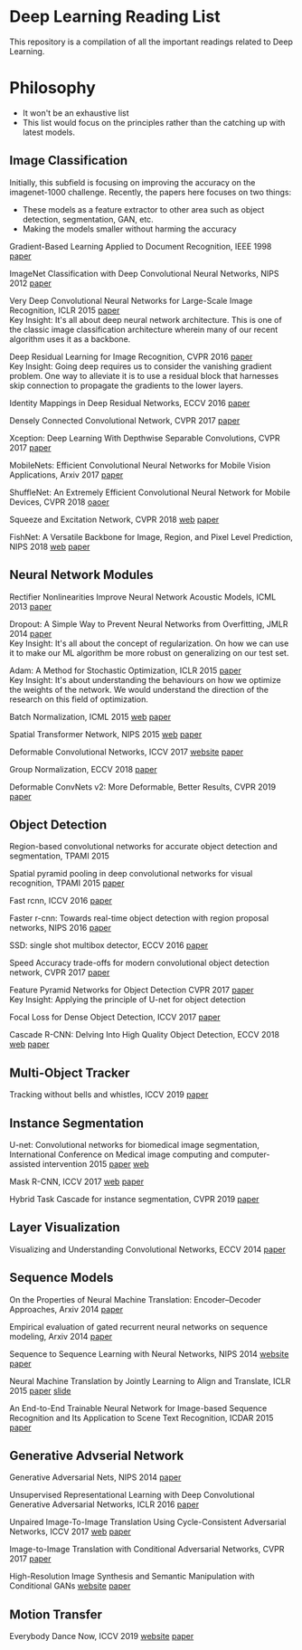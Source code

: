 # Deep Learning Reading List

This repository is a compilation of all the important readings related to Deep Learning.

# Philosophy
- It won't be an exhaustive list
- This list would focus on the principles rather than the catching up with latest models. 


## Image Classification

Initially, this subfield is focusing on improving the accuracy on the imagenet-1000 challenge. 
Recently, the papers here focuses on two things:
- These models as a feature extractor to other area such as object detection, segmentation, GAN, etc.
- Making the models smaller without harming the accuracy

Gradient-Based Learning Applied to Document Recognition, IEEE 1998 [paper](http://yann.lecun.com/exdb/publis/pdf/lecun-01a.pdf)

ImageNet Classification with Deep Convolutional Neural Networks, NIPS 2012 [paper](https://papers.nips.cc/paper/4824-imagenet-classification-with-deep-convolutional-neural-networks.pdf)

Very Deep Convolutional Neural Networks for Large-Scale Image Recognition, ICLR 2015 [paper](https://arxiv.org/pdf/1409.1556.pdf)   
Key Insight:  It's all about deep neural network architecture. This is one of the classic image classification architecture wherein many of our recent algorithm uses it as a backbone.

Deep Residual Learning for Image Recognition, CVPR 2016 [paper](https://www.cv-foundation.org/openaccess/content_cvpr_2016/papers/He_Deep_Residual_Learning_CVPR_2016_paper.pdf)   
Key Insight: Going deep requires us to consider the vanishing gradient problem. One way to alleviate it is to use a residual block that harnesses skip connection to propagate the gradients to the lower layers.

Identity Mappings in Deep Residual Networks, ECCV 2016 [paper](https://arxiv.org/pdf/1603.05027.pdf)

Densely Connected Convolutional Network, CVPR 2017 [paper](http://openaccess.thecvf.com/content_cvpr_2017/papers/Huang_Densely_Connected_Convolutional_CVPR_2017_paper.pdf)

Xception: Deep Learning With Depthwise Separable Convolutions, CVPR 2017 [paper](http://openaccess.thecvf.com/content_cvpr_2017/html/Chollet_Xception_Deep_Learning_CVPR_2017_paper.html)

MobileNets: Efficient Convolutional Neural Networks for Mobile Vision Applications, Arxiv 2017 [paper](https://arxiv.org/pdf/1704.04861.pdf)

ShuffleNet: An Extremely Efficient Convolutional Neural Network for Mobile Devices, CVPR 2018 [oaoer](http://openaccess.thecvf.com/content_cvpr_2018/html/Zhang_ShuffleNet_An_Extremely_CVPR_2018_paper.html)

Squeeze and Excitation Network, CVPR 2018 [web](http://openaccess.thecvf.com/content_cvpr_2018/html/Hu_Squeeze-and-Excitation_Networks_CVPR_2018_paper.html) [paper](http://openaccess.thecvf.com/content_cvpr_2018/papers/Hu_Squeeze-and-Excitation_Networks_CVPR_2018_paper.pdf)

FishNet: A Versatile Backbone for Image, Region, and Pixel Level Prediction, NIPS 2018 [web](http://papers.nips.cc/paper/7356-fishnet-a-versatile-backbone-for-image-region-and-pixel-level-prediction) [paper](http://papers.nips.cc/paper/7356-fishnet-a-versatile-backbone-for-image-region-and-pixel-level-prediction.pdf)

## Neural Network Modules

Rectifier Nonlinearities Improve Neural Network Acoustic Models, ICML 2013 [paper](https://ai.stanford.edu/~amaas/papers/relu_hybrid_icml2013_final.pdf)

Dropout: A Simple Way to Prevent Neural Networks from Overfitting, JMLR 2014 [paper](http://jmlr.org/papers/volume15/srivastava14a.old/srivastava14a.pdf)   
Key Insight:  It's all about the concept of regularization. On how we can use it to make our ML algorithm be more robust on generalizing on our test set.

Adam: A Method for Stochastic Optimization, ICLR 2015 [paper](https://arxiv.org/pdf/1412.6980.pdf)   
Key Insight:  It's about understanding the behaviours on how we optimize the weights of the network. We would understand the direction of the research on this field of optimization.

Batch Normalization, ICML 2015 [web](http://proceedings.mlr.press/v37/ioffe15.html) [paper](http://proceedings.mlr.press/v37/ioffe15.pdf)

Spatial Transformer Network, NIPS 2015 [web](https://papers.nips.cc/paper/5854-spatial-transformer-networks) [paper](https://papers.nips.cc/paper/5854-spatial-transformer-networks.pdf)

Deformable Convolutional Networks, ICCV 2017 [website](http://openaccess.thecvf.com/content_iccv_2017/html/Dai_Deformable_Convolutional_Networks_ICCV_2017_paper.html) [paper](http://openaccess.thecvf.com/content_ICCV_2017/papers/Dai_Deformable_Convolutional_Networks_ICCV_2017_paper.pdf)

Group Normalization, ECCV 2018 [paper](https://eccv2018.org/openaccess/content_ECCV_2018/papers/Yuxin_Wu_Group_Normalization_ECCV_2018_paper.pdf)

Deformable ConvNets v2: More Deformable, Better Results, CVPR 2019 [paper](http://openaccess.thecvf.com/content_CVPR_2019/papers/Zhu_Deformable_ConvNets_V2_More_Deformable_Better_Results_CVPR_2019_paper.pdf)

## Object Detection

Region-based convolutional networks for accurate object detection and segmentation, TPAMI 2015

Spatial pyramid pooling in deep convolutional networks for visual recognition, TPAMI 2015 [paper](https://arxiv.org/pdf/1406.4729.pdf)

Fast rcnn, ICCV 2016 [paper](http://openaccess.thecvf.com/content_iccv_2015/papers/Girshick_Fast_R-CNN_ICCV_2015_paper.pdf)

Faster r-cnn: Towards real-time object detection with region proposal networks, NIPS 2016 [paper](http://papers.nips.cc/paper/5638-faster-r-cnn-towards-real-time-object-detection-with-region-proposal-networks.pdf)

SSD: single shot multibox detector, ECCV 2016 [paper](https://arxiv.org/pdf/1512.02325.pdf)

Speed Accuracy trade-offs for modern convolutional object detection network, CVPR 2017 [paper](http://openaccess.thecvf.com/content_cvpr_2017/papers/Huang_SpeedAccuracy_Trade-Offs_for_CVPR_2017_paper.pdf) 

Feature Pyramid Networks for Object Detection CVPR 2017 [paper](http://openaccess.thecvf.com/content_cvpr_2017/papers/Lin_Feature_Pyramid_Networks_CVPR_2017_paper.pdf)   
Key Insight: Applying the principle of U-net for object detection

Focal Loss for Dense Object Detection, ICCV 2017 [paper](http://openaccess.thecvf.com/content_ICCV_2017/papers/Lin_Focal_Loss_for_ICCV_2017_paper.pdf)

Cascade R-CNN: Delving Into High Quality Object Detection, ECCV 2018 [web](http://openaccess.thecvf.com/content_cvpr_2018/html/Cai_Cascade_R-CNN_Delving_CVPR_2018_paper.html) [paper](http://openaccess.thecvf.com/content_cvpr_2018/papers/Cai_Cascade_R-CNN_Delving_CVPR_2018_paper.pdf)

## Multi-Object Tracker

Tracking without bells and whistles, ICCV 2019 [paper](https://arxiv.org/pdf/1903.05625.pdf)

## Instance Segmentation

U-net: Convolutional networks for biomedical image segmentation,  International Conference on Medical image computing and computer-assisted intervention 2015 [paper](https://arxiv.org/pdf/1505.04597.pdf) [web](https://arxiv.org/abs/1611.09326)

Mask R-CNN, ICCV 2017 [web](http://openaccess.thecvf.com/content_iccv_2017/html/He_Mask_R-CNN_ICCV_2017_paper.html) [paper](http://openaccess.thecvf.com/content_ICCV_2017/papers/He_Mask_R-CNN_ICCV_2017_paper.pdf)

Hybrid Task Cascade for instance segmentation, CVPR 2019 [paper](http://openaccess.thecvf.com/content_CVPR_2019/papers/Chen_Hybrid_Task_Cascade_for_Instance_Segmentation_CVPR_2019_paper.pdf)

## Layer Visualization
Visualizing and Understanding Convolutional Networks, ECCV 2014 [paper](https://cs.nyu.edu/~fergus/papers/zeilerECCV2014.pdf)


## Sequence Models

On the Properties of Neural Machine Translation: Encoder–Decoder Approaches, Arxiv 2014 [paper](https://arxiv.org/pdf/1409.1259.pdf)

Empirical evaluation of gated recurrent neural networks on sequence modeling, Arxiv 2014 [paper](https://arxiv.org/pdf/1412.3555.pdf)

Sequence to Sequence Learning with Neural Networks, NIPS 2014 [website](https://papers.nips.cc/paper/5346-sequence-to-sequence-learning-with-neural-networks) [paper](https://papers.nips.cc/paper/5346-sequence-to-sequence-learning-with-neural-networks.pdf)

Neural Machine Translation by Jointly Learning to Align and Translate, ICLR 2015 [paper](https://arxiv.org/pdf/1409.0473.pdf) [slide](https://iclr.cc/archive/www/lib/exe/fetch.php%3Fmedia=iclr2015:bahdanau-iclr2015.pdf)

An End-to-End Trainable Neural Network for Image-based Sequence Recognition and Its Application to Scene Text Recognition, ICDAR 2015 [paper](https://arxiv.org/pdf/1507.05717.pdf)

## Generative Advserial Network
Generative Adversarial Nets, NIPS 2014 [paper](http://papers.nips.cc/paper/5423-generative-adversarial-nets.pdf)

Unsupervised Representational Learning with Deep Convolutional Generative Adversarial Networks, ICLR 2016 [paper](https://arxiv.org/pdf/1511.06434.pdf)

Unpaired Image-To-Image Translation Using Cycle-Consistent Adversarial Networks, ICCV 2017 [web](http://openaccess.thecvf.com/content_iccv_2017/html/Zhu_Unpaired_Image-To-Image_Translation_ICCV_2017_paper.html) [paper](http://openaccess.thecvf.com/content_ICCV_2017/papers/Zhu_Unpaired_Image-To-Image_Translation_ICCV_2017_paper.pdf)

Image-to-Image Translation with Conditional Adversarial Networks, CVPR 2017 [paper](http://openaccess.thecvf.com/content_cvpr_2017/papers/Isola_Image-To-Image_Translation_With_CVPR_2017_paper.pdf)

High-Resolution Image Synthesis and Semantic Manipulation with Conditional GANs [website](https://tcwang0509.github.io/pix2pixHD/) [paper](https://arxiv.org/pdf/1711.11585.pdf)

## Motion Transfer
Everybody Dance Now, ICCV 2019 [website](https://carolineec.github.io/everybody_dance_now/) [paper](https://arxiv.org/pdf/1808.07371.pdf)
